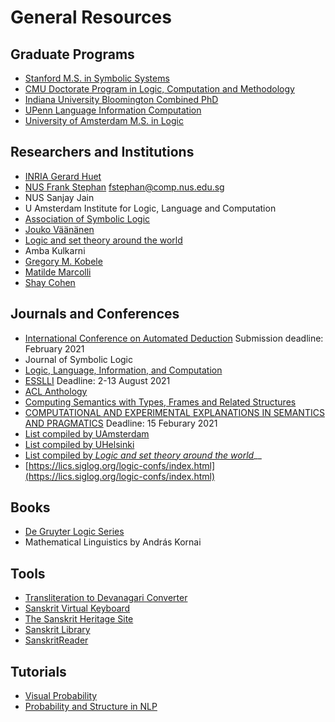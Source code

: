 # General Resources

## Graduate Programs

* [Stanford M.S. in Symbolic Systems](https://symsys.stanford.edu/graduatesmasters-program/ms-degree-requirements)
* [CMU Doctorate Program in Logic, Computation and Methodology](https://www.cmu.edu/dietrich/philosophy/graduate/phd/lcm-phil/index.html)
* [Indiana University Bloomington Combined PhD](https://cogs.sitehost.iu.edu/graduate/degrees/combined-phd.php)
* [UPenn Language Information Computation](https://www.cis.upenn.edu/~lc/)
* [University of Amsterdam M.S. in Logic](https://www.uva.nl/en/programmes/masters/logic/logic.html?cb)

## Researchers and Institutions

* [INRIA Gerard Huet](https://scholar.google.fr/citations?user=0kqdfWEAAAAJ&hl=en)
* [NUS Frank Stephan](https://www.comp.nus.edu.sg/~fstephan/mathlogicug.html) fstephan@comp.nus.edu.sg
* NUS Sanjay Jain
* U Amsterdam Institute for Logic, Language and Computation
* [Association of Symbolic Logic](http://aslonline.org/about-the-asl/)
* [Jouko Väänänen](http://www.math.helsinki.fi/logic/people/jouko.vaananen/)
* [Logic and set theory around the world](http://settheory.net/world)
* Amba Kulkarni
* [Gregory M. Kobele](https://home.uni-leipzig.de/~gkobele/)
* [Matilde Marcolli](http://www.its.caltech.edu/~matilde/)
* [Shay Cohen](http://homepages.inf.ed.ac.uk/scohen/)

## Journals and Conferences

* [International Conference on Automated Deduction](http://cade-28.info/) Submission deadline: February 2021
* Journal of Symbolic Logic
* [Logic, Language, Information, and Computation](https://link.springer.com/book/10.1007/978-3-662-59533-6)
* [ESSLLI](https://www.esslli.eu/about/about-esslli.html) Deadline: 2-13 August 2021
* [ACL Anthology](https://www.aclweb.org/anthology/)
* [Computing Semantics with Types, Frames and Related Structures](https://sites.google.com/view/cstfrs-2020/call-for-papers?authuser=0)
* [COMPUTATIONAL AND EXPERIMENTAL EXPLANATIONS IN SEMANTICS AND PRAGMATICS](https://www.jakubszymanik.com/CoSaQ/events/explanations-semantics/) Deadline: 15 Feburary 2021
* [List compiled by UAmsterdam](https://www.illc.uva.nl/NewsandEvents/Events/Conferences/#Upcoming-conferences)
* [List compiled by UHelsinki](https://wiki.helsinki.fi/display/Logic/Links)
* [List compiled by _Logic and set theory around the world_](http://settheory.net/world)\_\_
* [https://lics.siglog.org/logic-confs/index.html](https://lics.siglog.org/logic-confs/index.html)

## Books

* [De Gruyter Logic Series](https://www.degruyter.com/view/serial/OML-B?contents=toc-59654) 
* Mathematical Linguistics by András Kornai

## Tools

* [Transliteration to Devanagari Converter ](http://www.learnsanskrit.org/tools/sanscript)
* [Sanskrit Virtual Keyboard](https://www.lexilogos.com/keyboard/sanskrit_latin.htm)
* [The Sanskrit Heritage Site](https://sanskrit.inria.fr/)
* [Sanskrit Library](https://sanskritlibrary.org/)
* [SanskritReader](http://www.sanskritreader.de/)

## Tutorials

* [Visual Probability](https://seeing-theory.brown.edu/index.html#firstPage)
* [Probability and Structure in NLP](http://www.cs.cmu.edu/~nasmith/psnlp/)


